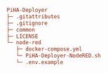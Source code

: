 ```ini {"id":"01J49XJMP7ZCVW77F4M3KGT9SM"}
PiHA-Deployer
├─ .gitattributes
├─ .gitignore
├─ common
├─ LICENSE
└─ node-red
   ├─ docker-compose.yml
   └─ PiHA-Deployer-NodeRED.sh
   └─ .env.example


```